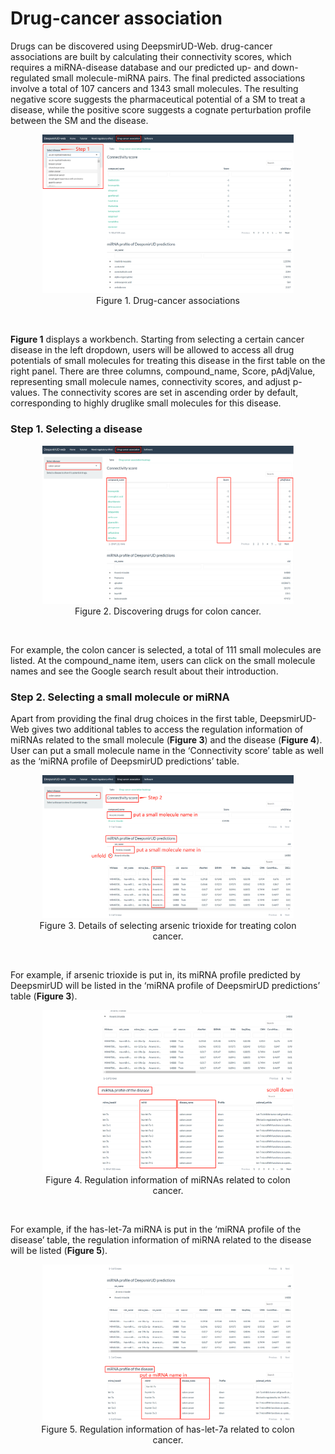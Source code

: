 Drug-cancer association
================

Drugs can be discovered using DeepsmirUD-Web. drug-cancer associations
are built by calculating their connectivity scores, which requires a
miRNA-disease database and our predicted up- and down-regulated small
molecule-miRNA pairs. The final predicted associations involve a total
of 107 cancers and 1343 small molecules. The resulting negative score
suggests the pharmaceutical potential of a SM to treat a disease, while
the positive score suggests a cognate perturbation profile between the
SM and the disease.

<center>

<figure>
<img src="dsFigure1.png" style="width:95.0%"
alt="Figure 1. Drug-cancer associations" />
<figcaption aria-hidden="true">Figure 1. Drug-cancer
associations</figcaption>
</figure>

</center>

</br>

**Figure 1** displays a workbench. Starting from selecting a certain
cancer disease in the left dropdown, users will be allowed to access all
drug potentials of small molecules for treating this disease in the
first table on the right panel. There are three columns, compound_name,
Score, pAdjValue, representing small molecule names, connectivity
scores, and adjust p-values. The connectivity scores are set in
ascending order by default, corresponding to highly druglike small
molecules for this disease.

### Step 1. Selecting a disease

<center>

<figure>
<img src="dsFigure2.png" style="width:95.0%"
alt="Figure 2. Discovering drugs for colon cancer." />
<figcaption aria-hidden="true">Figure 2. Discovering drugs for colon
cancer.</figcaption>
</figure>

</center>

</br>

For example, the colon cancer is selected, a total of 111 small
molecules are listed. At the compound_name item, users can click on the
small molecule names and see the Google search result about their
introduction.

### Step 2. Selecting a small molecule or miRNA

Apart from providing the final drug choices in the first table,
DeepsmirUD-Web gives two additional tables to access the regulation
information of miRNAs related to the small molecule (**Figure 3**) and
the disease (**Figure 4**). User can put a small molecule name in the
‘Connectivity score’ table as well as the ‘miRNA profile of DeepsmirUD
predictions’ table.

<center>

<figure>
<img src="dsFigure3.png" style="width:95.0%"
alt="Figure 3. Details of selecting arsenic trioxide for treating colon cancer." />
<figcaption aria-hidden="true">Figure 3. Details of selecting arsenic
trioxide for treating colon cancer.</figcaption>
</figure>

</center>

</br>

For example, if arsenic trioxide is put in, its miRNA profile predicted
by DeepsmirUD will be listed in the ‘miRNA profile of DeepsmirUD
predictions’ table (**Figure 3**).

<center>

<figure>
<img src="dsFigure4.png" style="width:95.0%"
alt="Figure 4. Regulation information of miRNAs related to colon cancer." />
<figcaption aria-hidden="true">Figure 4. Regulation information of
miRNAs related to colon cancer.</figcaption>
</figure>

</center>

</br>

For example, if the has-let-7a miRNA is put in the ‘miRNA profile of the
disease’ table, the regulation information of miRNA related to the
disease will be listed (**Figure 5**).

<center>

<figure>
<img src="dsFigure5.png" style="width:95.0%"
alt="Figure 5. Regulation information of has-let-7a related to colon cancer." />
<figcaption aria-hidden="true">Figure 5. Regulation information of
has-let-7a related to colon cancer.</figcaption>
</figure>

</center>

</br>
